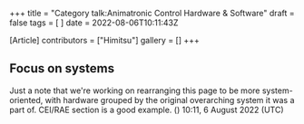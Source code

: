 +++
title = "Category talk:Animatronic Control Hardware & Software"
draft = false
tags = [ ]
date = 2022-08-06T10:11:43Z

[Article]
contributors = ["Himitsu"]
gallery = []
+++
## Focus on systems ##
Just a note that we're working on rearranging this page to be more system-oriented, with hardware grouped by the original overarching system it was a part of. CEI/RAE section is a good example.  () 10:11, 6 August 2022 (UTC)
